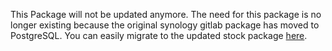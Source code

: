 This Package will not be updated anymore. The need for this package is no longer existing because the original synology gitlab package has moved to PostgreSQL. You can easily migrate to the updated stock package [here](https://github.com/jboxberger/synology-gitlab#migration).